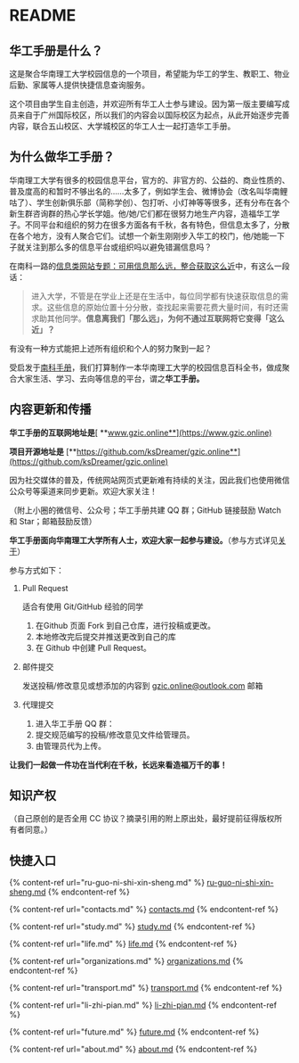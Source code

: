 # README

## 华工手册是什么？

这是聚合华南理工大学校园信息的一个项目，希望能为华工的学生、教职工、物业后勤、家属等人提供快捷信息查询服务。

这个项目由学生自主创造，并欢迎所有华工人士参与建设。因为第一版主要编写成员来自于广州国际校区，所以我们的内容会以国际校区为起点，从此开始逐步完善内容，联合五山校区、大学城校区的华工人士一起打造华工手册。

## 为什么做华工手册？

华南理工大学有很多的校园信息平台，官方的、非官方的、公益的、商业性质的、普及度高的和暂时不够出名的……太多了，例如学生会、微博协会（改名叫华南鲤咕了）、学生创新俱乐部（简称学创）、包打听、小灯神等等很多，还有分布在各个新生群咨询群的热心学长学姐。他/她/它们都在很努力地生产内容，造福华工学子。不同平台和组织的努力在很多方面各有千秋，各有特色，但信息太多了，分散在各个地方，没有人聚合它们。试想一个新生刚刚步入华工的校门，他/她能一下子就关注到那么多的信息平台或组织吗以避免错漏信息吗？

在南科一路的[信息类网站专题：可用信息那么远，整合获取这么近](https://nanke.suste.ch/2020/10/10/niko-museum-ten-websites-information-websites/)中，有这么一段话：

> 进入大学，不管是在学业上还是在生活中，每位同学都有快速获取信息的需求。这些信息的原始位置十分分散，查找起来需要花费大量时间，有时还需求助其他同学。**信息离我们「那么远」，为何不通过互联网将它变得「这么近」？**

有没有一种方式能把上述所有组织和个人的努力聚到一起？

受启发于[南科手册](https://sustech.online)，我们打算制作一本华南理工大学的校园信息百科全书，做成聚合大家生活、学习、去向等信息的平台，谓之**华工手册。**

## 内容更新和传播

**华工手册的互联网地址是**[ **www.gzic.online**](https://www.gzic.online)

**项目开源地址是** [**https://github.com/ksDreamer/gzic.online**](https://github.com/ksDreamer/gzic.online)

因为社交媒体的普及，传统网站网页式更新难有持续的关注，因此我们也使用微信公众号等渠道来同步更新。欢迎大家关注！

（附上小圈的微信号、公众号；华工手册共建 QQ 群；GitHub 链接鼓励 Watch 和 Star；邮箱鼓励反馈）

**华工手册面向华南理工大学所有人士，欢迎大家一起参与建设。**（参与方式详见[关于](https://www.gzic.online/about)）

参与方式如下：

1.  Pull Request

    适合有使用 Git/GitHub 经验的同学

    1. 在Github 页面 Fork 到自己仓库，进行投稿或更改。
    2. 本地修改完后提交并推送更改到自己的库
    3. 在 Github 中创建 Pull Request。
2.  邮件提交

    发送投稿/修改意见或想添加的内容到 gzic.online@outlook.com 邮箱
3. 代理提交
   1. 进入华工手册 QQ 群：
   2. 提交规范编写的投稿/修改意见文件给管理员。
   3. 由管理员代为上传。

**让我们一起做一件功在当代利在千秋，长远来看造福万千的事！**

## 知识产权

（自己原创的是否全用 CC 协议？摘录引用的附上原出处，最好提前征得版权所有者同意。）

## 快捷入口



{% content-ref url="ru-guo-ni-shi-xin-sheng.md" %}
[ru-guo-ni-shi-xin-sheng.md](ru-guo-ni-shi-xin-sheng.md)
{% endcontent-ref %}

{% content-ref url="contacts.md" %}
[contacts.md](contacts.md)
{% endcontent-ref %}

{% content-ref url="study.md" %}
[study.md](study.md)
{% endcontent-ref %}

{% content-ref url="life.md" %}
[life.md](life.md)
{% endcontent-ref %}

{% content-ref url="organizations.md" %}
[organizations.md](organizations.md)
{% endcontent-ref %}

{% content-ref url="transport.md" %}
[transport.md](transport.md)
{% endcontent-ref %}

{% content-ref url="li-zhi-pian.md" %}
[li-zhi-pian.md](li-zhi-pian.md)
{% endcontent-ref %}

{% content-ref url="future.md" %}
[future.md](future.md)
{% endcontent-ref %}

{% content-ref url="about.md" %}
[about.md](about.md)
{% endcontent-ref %}
